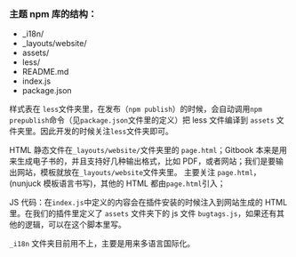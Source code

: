 
### 主题 npm 库的结构：
- _i18n/
- _layouts/website/
- assets/
- less/
- README.md
- index.js
- package.json

样式表在 `less`文件夹里，在发布（`npm publish`）的时候，会自动调用`npm prepublish`命令（见`package.json`文件里的定义）把 less 文件编译到 `assets` 文件夹里。因此开发的时候关注`less`文件夹即可。

HTML 静态文件在`_layouts/website/`文件夹里的 `page.html`；Gitbook 本来是用来生成电子书的，并且支持好几种输出格式，比如 PDF，或者网站；我们是要输出网站，模板就放在`_layouts/website`文件夹里。
主要关注 `page.html`，(nunjuck 模板语言书写)，其他的 HTML 都由`page.html`引入；

JS 代码：在`index.js`中定义的内容会在插件安装的时候注入到网站生成的 HTML 里。在我们的插件里定义了 `assets` 文件夹下的 js 文件 `bugtags.js`，如果还有其他的逻辑，可以在这个脚本里写。

`_i18n` 文件夹目前用不上，主要是用来多语言国际化。
